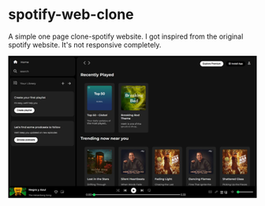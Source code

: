 # spotify-web-clone
A simple one page clone-spotify website. I got inspired from the original spotify website. It's not responsive completely.

![image alt](https://github.com/Khairul25556/spotify-web-clone/blob/main/scrrenshot.JPG?raw=true)
